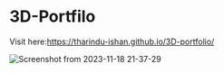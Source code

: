 # 3D-Portfilo
Visit here:https://tharindu-ishan.github.io/3D-portfolio/


![Screenshot from 2023-11-18 21-37-29](https://github.com/Tharindu-Ishan/3D-portfolio/assets/140793481/9a7fca1a-350e-49bf-b9c7-9a3643c6f98e)
